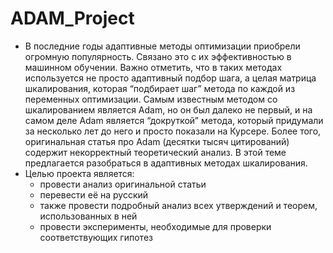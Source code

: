 # ADAM_Project
- В последние годы адаптивные методы оптимизации приобрели огромную популярность. Связано это с их эффективностью в машинном обучении. Важно отметить, что в таких методах используется не просто адаптивный подбор шага, а целая матрица шкалирования, которая “подбирает шаг” метода по каждой из переменных оптимизации. Самым известным методом со шкалированием является Adam, но он был далеко не первый, и на самом деле Adam является “докруткой” метода, который придумали за несколько лет до него и просто показали на Курсере. Более того, оригинальная статья про Adam (десятки тысяч цитирований) содержит некорректный теоретический анализ. В этой теме предлагается разобраться в адаптивных методах шкалирования.
- Целью проекта является:
   - провести анализ оригинальной статьи
   - перевести её на русский
   - также провести подробный анализ всех утверждений и теорем, использованных в ней
   - провести эксперименты, необходимые для проверки соответствующих гипотез
